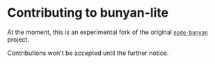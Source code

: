 # Contributing to bunyan-lite

At the moment, this is an experimental fork of the original [`node-bunyan`](https://github.com/trentm/node-bunyan) project.

Contributions won't be accepted until the further notice.
